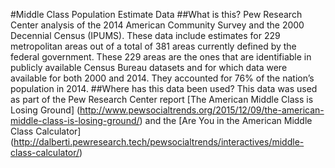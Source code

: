 
#Middle Class Population Estimate Data 
##What is this?
Pew Research Center analysis of the 2014 American Community Survey and the 2000 Decennial Census (IPUMS).  These data include estimates for 229 metropolitan areas out of a total of 381 areas currently defined by the federal government. These 229 areas are the ones that are identifiable in publicly available Census Bureau datasets and for which data were available for both 2000 and 2014. They accounted for 76% of the nation’s population in 2014.
##Where has this data been used?
This data was used as part of the Pew Research Center report [The American Middle Class is Losing Ground] (http://www.pewsocialtrends.org/2015/12/09/the-american-middle-class-is-losing-ground/) and the [Are You in the American Middle Class Calculator] (http://dalberti.pewresearch.tech/pewsocialtrends/interactives/middle-class-calculator/)
